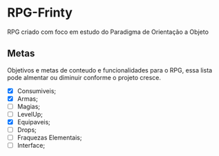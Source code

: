 # RPG-Frinty
RPG criado com foco em estudo do Paradigma de Orientação a Objeto

## Metas
Objetivos e metas de conteudo e funcionalidades para o RPG, essa lista pode almentar ou diminuir conforme o projeto cresce.
- [x] Consumiveis;
- [x] Armas;
- [ ] Magias;
- [ ] LevelUp;
- [x] Equipaveis;
- [ ] Drops;
- [ ] Fraquezas Elementais;
- [ ] Interface;
